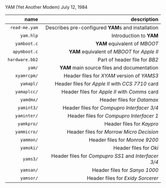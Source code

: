 YAM (Yet Another Modem)                               July 12, 1984

| name | description |
| ---: | ----------: |
| `read-me.yam`  | Describes pre-configured **YAM**s and installation |
| `yam.hlp`      | Introduction to **YAM** |
| `yamboot.c`    | **YAM** equivalent of *MBOOT* |
| `apymboot.c`   | **YAM** equivalent of *MBOOT* for *Apple II* |
| `hardware.bb2` | Part of header file for *BB2* |
| `yam/`         | **YAM** main source files and documentation |
| `xyamrcpm/`    | Header files for *XYAM* version of *YAMS3* |
| `yamapl/`      | Header files for *Apple II* with *CCS 7710* card |
| `yamaplcc/`    | Header files for *Apple II* with *Comms* card |
| `yamdmx/`      | Header files for *Datamax* |
| `yamint3/`     | Header files for *Compupro Interfacer 3/4* |
| `yaminter/`    | Header files for *Compupro Interfacer 1* |
| `yamkpro/`     | Header files for *Kaypro* |
| `yammicro/`    | Header files for *Morrow Micro Decision* |
| `yammon/`      | Header files for *Monroe 9200* |
| `yamoki/`      | Header files for *Oki* |
| `yams3/`       | Header files for *Compupro SS1* and *Interfacer 3/4* |
| `yamsan/`      | Header files for *Sanyo 1000* |
| `yamsor/`      | Header files for *Exidy Sorcerer* |
